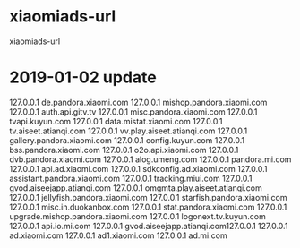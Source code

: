 # xiaomiads-url
xiaomiads-url


# 2019-01-02 update 

127.0.0.1 de.pandora.xiaomi.com
127.0.0.1 mishop.pandora.xiaomi.com
127.0.0.1 auth.api.gitv.tv
127.0.0.1 misc.pandora.xiaomi.com
127.0.0.1 tvapi.kuyun.com
127.0.0.1 data.mistat.xiaomi.com
127.0.0.1 tv.aiseet.atianqi.com
127.0.0.1 vv.play.aiseet.atianqi.com
127.0.0.1 gallery.pandora.xiaomi.com
127.0.0.1 config.kuyun.com
127.0.0.1 bss.pandora.xiaomi.com
127.0.0.1 o2o.api.xiaomi.com
127.0.0.1 dvb.pandora.xiaomi.com
127.0.0.1 alog.umeng.com
127.0.0.1 pandora.mi.com
127.0.0.1 api.ad.xiaomi.com
127.0.0.1 sdkconfig.ad.xiaomi.com
127.0.0.1 assistant.pandora.xiaomi.com
127.0.0.1 tracking.miui.com
127.0.0.1 gvod.aiseejapp.atianqi.com
127.0.0.1 omgmta.play.aiseet.atianqi.com
127.0.0.1 jellyfish.pandora.xiaomi.com
127.0.0.1 starfish.pandora.xiaomi.com
127.0.0.1 misc.in.duokanbox.com
127.0.0.1 stat.pandora.xiaomi.com
127.0.0.1 upgrade.mishop.pandora.xiaomi.com
127.0.0.1 logonext.tv.kuyun.com
127.0.0.1 api.io.mi.com
127.0.0.1 gvod.aiseejapp.atianqi.com127.0.0.1 
127.0.0.1 ad.xiaomi.com
127.0.0.1 ad1.xiaomi.com
127.0.0.1 ad.mi.com






